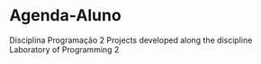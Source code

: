 # Agenda-Aluno
Disciplina Programação 2
Projects developed along the discipline Laboratory of Programming 2
